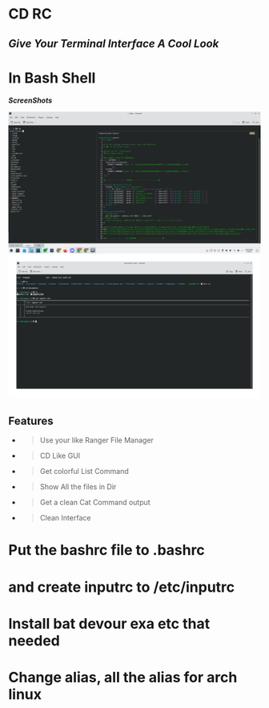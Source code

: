 # CD RC 
## _Give Your Terminal Interface A Cool Look_

# In Bash Shell 

***ScreenShots***

![Screenshot]( /image/Screenshot_20230108_024926.png?raw=true)
![Screenshot]( /image/Screenshot_20230108_030342.png?raw=true)

## Features

- > Use your like Ranger File Manager
> 
- > CD Like GUI 
> 
- > Get colorful List Command
> 
- > Show All the files in Dir
> 
- > Get a clean Cat Command output
> 
- > Clean Interface 

# Put the bashrc file to .bashrc 
# and create inputrc to /etc/inputrc
# Install bat devour exa etc that needed 
# Change alias, all the alias for arch linux 


